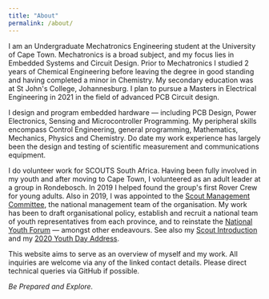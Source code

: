```yaml
---
title: "About"
permalink: /about/
---
```


I am an Undergraduate Mechatronics Engineering student at the University of Cape Town. Mechatronics is a broad subject, and my focus lies in Embedded Systems and Circuit Design. Prior to Mechatronics I studied 2 years of Chemical Engineering before leaving the degree in good standing and having completed a minor in Chemistry. My secondary education was at St John's College, Johannesburg. I plan to pursue a Masters in Electrical Engineering in 2021 in the field of advanced PCB Circuit design.

I design and program embedded hardware — including PCB Design, Power Electronics, Sensing and Microcontroller Programming. My peripheral skills encompass Control Engineering, general programming, Mathematics, Mechanics, Physics and Chemistry. Do date my work experience has largely been the design and testing of scientific measurement and communications equipment.

I do volunteer work for SCOUTS South Africa. Having been fully involved in my youth and after moving to Cape Town, I volunteered as an adult leader at a group in Rondebosch.  In 2019 I helped found the group's first Rover Crew for young adults. Also in 2019, I was appointed to the [Scout Management Committee](https://www.scouts.org.za/manco/), the national management team of the organisation. My work has been to draft organisational policy, establish and recruit a national team of youth representatives from each province, and to reinstate the [National Youth Forum](https://www.scouts.org.za/2020/04/16/national-youth-forum-back/) — amongst other endeavours. See also my [Scout Introduction](https://www.scouts.org.za/2019/04/30/make-your-voice-heard-be-curious-and-be-involved/) and my [2020 Youth Day Address](https://www.scouts.org.za/2020/06/16/youth-day-message-hope/).

This website aims to serve as an overview of myself and my work. All inquiries are welcome via any of the linked contact details. Please direct technical queries via GitHub if possible.

*Be Prepared and Explore.*